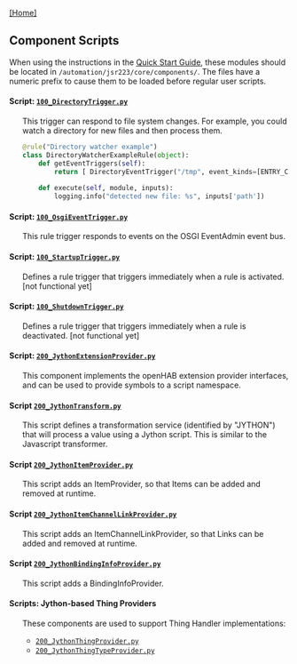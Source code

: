 [[Home]](README.md)

## Component Scripts

When using the instructions in the [Quick Start Guide](Getting-Started.md#quick-start-guide), these modules should be located in `/automation/jsr223/core/components/`. 
The files have a numeric prefix to cause them to be loaded before regular user scripts.

#### Script: [`100_DirectoryTrigger.py`](../Core/automation/jsr223/core/components/100_DirectoryTrigger.py)
<ul>

This trigger can respond to file system changes.
For example, you could watch a directory for new files and then process them.

```python
@rule("Directory watcher example")
class DirectoryWatcherExampleRule(object):
    def getEventTriggers(self):
        return [ DirectoryEventTrigger("/tmp", event_kinds=[ENTRY_CREATE]).trigger ]
    
    def execute(self, module, inputs):
        logging.info("detected new file: %s", inputs['path'])
```
</ul>

#### Script: [`100_OsgiEventTrigger.py`](../Core/automation/jsr223/core/components/100_OsgiEventTrigger.py)
<ul>

This rule trigger responds to events on the OSGI EventAdmin event bus.
</ul>

#### Script: [`100_StartupTrigger.py`](../Core/automation/jsr223/core/components/100_StartupTrigger.py)
<ul>

Defines a rule trigger that triggers immediately when a rule is activated. [not functional yet]
</ul>

#### Script: [`100_ShutdownTrigger.py`](../Core/automation/jsr223/core/components/100_ShutdownTrigger.py)
<ul>

Defines a rule trigger that triggers immediately when a rule is deactivated. [not functional yet]
</ul>

#### Script: [`200_JythonExtensionProvider.py`](../Core/automation/jsr223/core/components/200_JythonExtensionProvider.py)
<ul>

This component implements the openHAB extension provider interfaces, and can be used to provide symbols to a script
namespace.
</ul>

#### Script [`200_JythonTransform.py`](../Core/automation/jsr223/core/components/200_JythonTransform.py)
<ul>

This script defines a transformation service (identified by "JYTHON") that will process a value using a Jython script. 
This is similar to the Javascript transformer.
</ul>

#### Script [`200_JythonItemProvider.py`](../Core/automation/jsr223/core/components/200_JythonItemProvider.py)
<ul>

This script adds an ItemProvider, so that Items can be added and removed at runtime.
</ul>

#### Script [`200_JythonItemChannelLinkProvider.py`](../Core/automation/jsr223/core/components/200_JythonItemChannelLinkProvider.py)
<ul>

This script adds an ItemChannelLinkProvider, so that Links can be added and removed at runtime.
</ul>

#### Script [`200_JythonBindingInfoProvider.py`](../Core/automation/jsr223/core/components/200_JythonBindingInfoProvider.py)
<ul>

This script adds a BindingInfoProvider.
</ul>

#### Scripts: Jython-based Thing Providers
<ul>

These components are used to support Thing Handler implementations:
* [`200_JythonThingProvider.py`](../Core/automation/jsr223/core/components/200_JythonThingProvider.py)
* [`200_JythonThingTypeProvider.py`](../Core/automation/jsr223/core/components/200_JythonThingTypeProvider.py)
</ul>